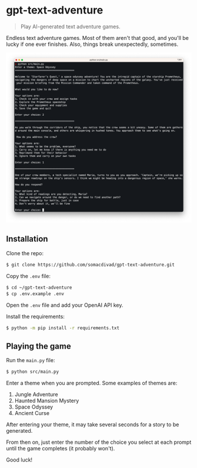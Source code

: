 # gpt-text-adventure
> Play AI-generated text adventure games.

Endless text adventure games.
Most of them aren't that good, and you'll be lucky if one ever finishes.
Also, things break unexpectedly, sometimes.

![A sample run with the "Space Odyssey" theme](space-odyssey.png)

## Installation

Clone the repo:

```sh
$ git clone https://github.com/somacdivad/gpt-text-adventure.git
```

Copy the `.env` file:

```sh
$ cd ~/gpt-text-adventure
$ cp .env.example .env
```

Open the `.env` file and add your OpenAI API key.

Install the requirements:

```sh
$ python -m pip install -r requirements.txt
```

## Playing the game

Run the `main.py` file:

```sh
$ python src/main.py
```

Enter a theme when you are prompted. Some examples of themes are:

1. Jungle Adventure
2. Haunted Mansion Mystery
3. Space Odyssey
4. Ancient Curse

After entering your theme, it may take several seconds for a story to be generated.

From then on, just enter the number of the choice you select at each prompt until the game completes (it probably won't).

Good luck!
